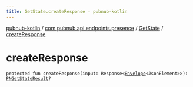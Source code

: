 ```yaml
---
title: GetState.createResponse - pubnub-kotlin
---
```


[pubnub-kotlin](../../index.html) / [com.pubnub.api.endpoints.presence](../index.html) / [GetState](index.html) / [createResponse](./create-response.html)

# createResponse

`protected fun createResponse(input: Response<`[`Envelope`](../../com.pubnub.api.models.server/-envelope/index.html)`<JsonElement>>): `[`PNGetStateResult`](../../com.pubnub.api.models.consumer.presence/-p-n-get-state-result/index.html)`?`